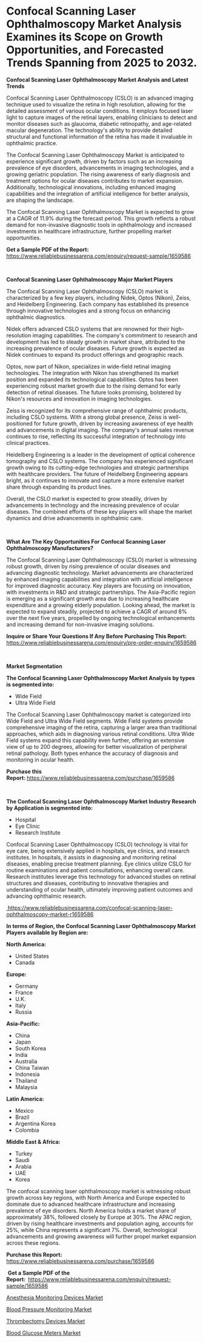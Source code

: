 <p><h1>Confocal Scanning Laser Ophthalmoscopy Market Analysis Examines its Scope on Growth Opportunities, and Forecasted Trends Spanning from 2025 to 2032.</h1></p><p><strong>Confocal Scanning Laser Ophthalmoscopy Market Analysis and Latest Trends</strong></p>
<p><p>Confocal Scanning Laser Ophthalmoscopy (CSLO) is an advanced imaging technique used to visualize the retina in high resolution, allowing for the detailed assessment of various ocular conditions. It employs focused laser light to capture images of the retinal layers, enabling clinicians to detect and monitor diseases such as glaucoma, diabetic retinopathy, and age-related macular degeneration. The technology's ability to provide detailed structural and functional information of the retina has made it invaluable in ophthalmic practice.</p><p>The Confocal Scanning Laser Ophthalmoscopy Market is anticipated to experience significant growth, driven by factors such as an increasing prevalence of eye disorders, advancements in imaging technologies, and a growing geriatric population. The rising awareness of early diagnosis and treatment options for ocular diseases contributes to market expansion. Additionally, technological innovations, including enhanced imaging capabilities and the integration of artificial intelligence for better analysis, are shaping the landscape.</p><p>The Confocal Scanning Laser Ophthalmoscopy Market is expected to grow at a CAGR of 11.9% during the forecast period. This growth reflects a robust demand for non-invasive diagnostic tools in ophthalmology and increased investments in healthcare infrastructure, further propelling market opportunities.</p></p>
<p><strong>Get a Sample PDF of the Report:&nbsp;</strong> <a href="https://www.reliablebusinessarena.com/enquiry/request-sample/1659586?utm_campaign=2198&utm_medium=2&utm_source=Github&utm_content=ia&utm_term=03032025&utm_id=confocal-scanning-laser-ophthalmoscopy">https://www.reliablebusinessarena.com/enquiry/request-sample/1659586</a></p>
<p>&nbsp;</p>
<p><strong>Confocal Scanning Laser Ophthalmoscopy Major Market Players</strong></p>
<p><p>The Confocal Scanning Laser Ophthalmoscopy (CSLO) market is characterized by a few key players, including Nidek, Optos (Nikon), Zeiss, and Heidelberg Engineering. Each company has established its presence through innovative technologies and a strong focus on enhancing ophthalmic diagnostics.</p><p>Nidek offers advanced CSLO systems that are renowned for their high-resolution imaging capabilities. The company's commitment to research and development has led to steady growth in market share, attributed to the increasing prevalence of ocular diseases. Future growth is expected as Nidek continues to expand its product offerings and geographic reach.</p><p>Optos, now part of Nikon, specializes in wide-field retinal imaging technologies. The integration with Nikon has strengthened its market position and expanded its technological capabilities. Optos has been experiencing robust market growth due to the rising demand for early detection of retinal diseases. The future looks promising, bolstered by Nikon's resources and innovation in imaging technologies.</p><p>Zeiss is recognized for its comprehensive range of ophthalmic products, including CSLO systems. With a strong global presence, Zeiss is well-positioned for future growth, driven by increasing awareness of eye health and advancements in digital imaging. The company's annual sales revenue continues to rise, reflecting its successful integration of technology into clinical practices.</p><p>Heidelberg Engineering is a leader in the development of optical coherence tomography and CSLO systems. The company has experienced significant growth owing to its cutting-edge technologies and strategic partnerships with healthcare providers. The future of Heidelberg Engineering appears bright, as it continues to innovate and capture a more extensive market share through expanding its product lines.</p><p>Overall, the CSLO market is expected to grow steadily, driven by advancements in technology and the increasing prevalence of ocular diseases. The combined efforts of these key players will shape the market dynamics and drive advancements in ophthalmic care.</p></p>
<p>&nbsp;</p>
<p><strong>What Are The Key Opportunities For Confocal Scanning Laser Ophthalmoscopy Manufacturers?</strong></p>
<p><p>The Confocal Scanning Laser Ophthalmoscopy (CSLO) market is witnessing robust growth, driven by rising prevalence of ocular diseases and advancing diagnostic technology. Market advancements are characterized by enhanced imaging capabilities and integration with artificial intelligence for improved diagnostic accuracy. Key players are focusing on innovation, with investments in R&D and strategic partnerships. The Asia-Pacific region is emerging as a significant growth area due to increasing healthcare expenditure and a growing elderly population. Looking ahead, the market is expected to expand steadily, projected to achieve a CAGR of around 8% over the next five years, propelled by ongoing technological enhancements and increasing demand for non-invasive imaging solutions.</p></p>
<p><strong>Inquire or Share Your Questions If Any Before Purchasing This Report:</strong> <a href="https://www.reliablebusinessarena.com/enquiry/pre-order-enquiry/1659586?utm_campaign=2198&utm_medium=2&utm_source=Github&utm_content=ia&utm_term=03032025&utm_id=confocal-scanning-laser-ophthalmoscopy">https://www.reliablebusinessarena.com/enquiry/pre-order-enquiry/1659586</a></p>
<p>&nbsp;</p>
<p><strong>Market Segmentation</strong></p>
<p><strong>The Confocal Scanning Laser Ophthalmoscopy Market Analysis by types is segmented into:</strong></p>
<p><ul><li>Wide Field</li><li>Ultra Wide Field</li></ul></p>
<p><p>The Confocal Scanning Laser Ophthalmoscopy market is categorized into Wide Field and Ultra Wide Field segments. Wide Field systems provide comprehensive imaging of the retina, capturing a larger area than traditional approaches, which aids in diagnosing various retinal conditions. Ultra Wide Field systems expand this capability even further, offering an extensive view of up to 200 degrees, allowing for better visualization of peripheral retinal pathology. Both types enhance the accuracy of diagnosis and monitoring in ocular health.</p></p>
<p><strong>Purchase this Report:&nbsp;</strong><a href="https://www.reliablebusinessarena.com/purchase/1659586?utm_campaign=2198&utm_medium=2&utm_source=Github&utm_content=ia&utm_term=03032025&utm_id=confocal-scanning-laser-ophthalmoscopy">https://www.reliablebusinessarena.com/purchase/1659586</a></p>
<p>&nbsp;</p>
<p><strong>The Confocal Scanning Laser Ophthalmoscopy Market Industry Research by Application is segmented into:</strong></p>
<p><ul><li>Hospital</li><li>Eye Clinic</li><li>Research Institute</li></ul></p>
<p><p>Confocal Scanning Laser Ophthalmoscopy (CSLO) technology is vital for eye care, being extensively applied in hospitals, eye clinics, and research institutes. In hospitals, it assists in diagnosing and monitoring retinal diseases, enabling precise treatment planning. Eye clinics utilize CSLO for routine examinations and patient consultations, enhancing overall care. Research institutes leverage this technology for advanced studies on retinal structures and diseases, contributing to innovative therapies and understanding of ocular health, ultimately improving patient outcomes and advancing ophthalmic research.</p></p>
<p><a href="https://www.reliablebusinessarena.com/confocal-scanning-laser-ophthalmoscopy-market-r1659586?utm_campaign=2198&utm_medium=2&utm_source=Github&utm_content=ia&utm_term=03032025&utm_id=confocal-scanning-laser-ophthalmoscopy">&nbsp;https://www.reliablebusinessarena.com/confocal-scanning-laser-ophthalmoscopy-market-r1659586</a></p>
<p><strong>In terms of Region, the Confocal Scanning Laser Ophthalmoscopy Market Players available by Region are:</strong></p>
<p>
    <p> <strong> North America: </strong>
        <ul>
            <li>United States</li>
            <li>Canada</li>
        </ul>
        </p> 
    <p> <strong> Europe: </strong>
        <ul>
            <li>Germany</li>
            <li>France</li>
            <li>U.K.</li>
            <li>Italy</li>
            <li>Russia</li>
        </ul>
        </p> 
    <p> <strong> Asia-Pacific: </strong>
        <ul>
            <li>China</li>
            <li>Japan</li>
            <li>South Korea</li>
            <li>India</li>
            <li>Australia</li>
            <li>China Taiwan</li>
            <li>Indonesia</li>
            <li>Thailand</li>
            <li>Malaysia</li>
        </ul>
        </p> 
    <p> <strong> Latin America: </strong>
        <ul>
            <li>Mexico</li>
            <li>Brazil</li>
            <li>Argentina Korea</li>
            <li>Colombia</li>
        </ul>
        </p> 
    <p> <strong> Middle East & Africa: </strong>
        <ul>
            <li>Turkey</li>
            <li>Saudi</li>
            <li>Arabia</li>
            <li>UAE</li>
            <li>Korea</li>
        </ul>
    </p>
    </p>
<p><p>The confocal scanning laser ophthalmoscopy market is witnessing robust growth across key regions, with North America and Europe expected to dominate due to advanced healthcare infrastructure and increasing prevalence of eye disorders. North America holds a market share of approximately 38%, followed closely by Europe at 30%. The APAC region, driven by rising healthcare investments and population aging, accounts for 25%, while China represents a significant 7%. Overall, technological advancements and growing awareness will further propel market expansion across these regions.</p></p>
<p><strong>Purchase this Report: </strong><a href="https://www.reliablebusinessarena.com/purchase/1659586?utm_campaign=2198&utm_medium=2&utm_source=Github&utm_content=ia&utm_term=03032025&utm_id=confocal-scanning-laser-ophthalmoscopy">https://www.reliablebusinessarena.com/purchase/1659586</a></p>
<p>&nbsp;<strong>Get a Sample PDF of the Report:&nbsp;&nbsp;</strong><a href="https://www.reliablebusinessarena.com/enquiry/request-sample/1659586?utm_campaign=2198&utm_medium=2&utm_source=Github&utm_content=ia&utm_term=03032025&utm_id=confocal-scanning-laser-ophthalmoscopy">https://www.reliablebusinessarena.com/enquiry/request-sample/1659586</a></p>
<p><strong></strong></p>
<p><p><a href="https://github.com/mahnoor2003/Market-Research-Report-List-7/blob/main/anesthesia-monitoring-devices-market.md?utm_campaign=2198&utm_medium=2&utm_source=Github&utm_content=ia&utm_term=03032025&utm_id=confocal-scanning-laser-ophthalmoscopy">Anesthesia Monitoring Devices Market</a></p><p><a href="https://github.com/leopardmicheal7019/Market-Research-Report-List-1/blob/main/blood-pressure-monitoring-market.md?utm_campaign=2198&utm_medium=2&utm_source=Github&utm_content=ia&utm_term=03032025&utm_id=confocal-scanning-laser-ophthalmoscopy">Blood Pressure Monitoring Market</a></p><p><a href="https://github.com/ygfu6u/Market-Research-Report-List-1/blob/main/thrombectomy-devices-market.md?utm_campaign=2198&utm_medium=2&utm_source=Github&utm_content=ia&utm_term=03032025&utm_id=confocal-scanning-laser-ophthalmoscopy">Thrombectomy Devices Market</a></p><p><a href="https://github.com/JubayerMia832/Market-Research-Report-List-1/blob/main/blood-glucose-meters-market.md?utm_campaign=2198&utm_medium=2&utm_source=Github&utm_content=ia&utm_term=03032025&utm_id=confocal-scanning-laser-ophthalmoscopy">Blood Glucose Meters Market</a></p></p>